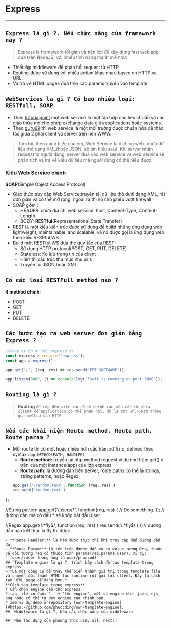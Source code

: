 # Express
***
## `Express là gì ?. Nếu chức năng của framework này ?`
> Express là framework tối giản và tiện ích để xây dựng fast web app 
dựa trên NodeJS, với nhiều tính năng mạnh mẽ như: 
* Thiết lập middleware để phản hồi request từ HTTP.
* Routing được sử dụng với nhiều action khác nhau based on HTTP và URL.
* Và trả về HTML pages dựa trên các params truyền vào template.
## `WebServices la gi ? Có bao nhiêu loại: RESTfull, SOAP`
* Theo [tutorialpoint](#https://www.tutorialspoint.com/nodejs/nodejs_restful_api.htm) 
một web service là một tập hợp các tiêu chuẩn và các giao thức mở cho phép exchange 
data giữa applications hoặc systems.
* Theo [guru99](#https://www.guru99.com/web-service-architecture.html#1) thì web service
là một môi trường được chuẩn hóa để thao tác giữa 2 phái client và server trên nền WWW.
> Tóm lại, theo cách hiểu của em, Web Service là dịch vụ web, chứa dữ liệu thô dạng XML(hoặc JSON, sẽ tìm hiểu sau).
Khi server nhận request từ người dùng, server đưa vào web service
và web service sẽ phân tích và trả về kiểu dữ liệu mà người dùng có thể hiểu được.
### Kiểu Web Service chính
**SOAP**(Simple Object Access Protocol)
* Giao thức truy cập Web Service,truyền tải dữ liệu thô dưới dạng XML, rất đơn giản và có thể mở rộng, ngoài ra thì nó cho phép vượt firewall
* SOAP gồm :
  - HEADER: chứa địa chỉ web service, host, Content-Type, Content-Length.
  - BODY: 
**RESTful**(Representational State Transfer)
* REST là một kiểu kiến trúc được sử dụng để build những ứng dụng web lightweight, maintainable, and scalable, và nó được gọi là ứng dụng web theo kiểu RESRful WS.
* Build một RESTful WS dựa the quy tắc của REST:
  - Sử dụng HTTP protocol(POST, GET, PUT, DELETE)
  - Stateless: Ko lưu trong tin của client
  - Hiển thị cấu trúc thư mục nhu urls
  - Truyền tải JSON hoặc XML
## `Có các loại RESTFull method nào ?`
**4 method chính:**
- POST
- GET
- PUT
- DELETE
## `Các bước tạo ra web server đơn giản bằng Express ?`
```Javascript
//chạy ví dụ ở ch2_express.js
const express = require('express');
const app = express();

app.get('/', (req, res) => res.send('FPT SOFTWARE'));

app.listen(3000, () => console.log('Fsoft is running on port 3000'));
```
## `Routing là gì ?`
> **Routing** `đề cập đến việc xác định chính xác yêu cầu từ phía client để application có thể phản hồi, đó là một url/path thông qua method của HTTP`
## `Nếu các khái niệm Route method, Route path, Route param ?`
* Mỗi route thì có một hoặc nhiều hơn cấc hàm xử lí nó, defined theo syntax
```app.METHOD(PATH, HANDLER)```
  - **Route method:** truyền tải http method request ví dụ như hàm get() ở trên của một instance(app) của lớp express
  - **Route path:** là đường dẫn trên server, route paths có thể là strings, string patterns, hoặc Regex.
  ```Javascript
  app.get('/random.text', function (req, res) {
  res.send('random.text')
})

//String pattern
app.get('/users/*', function(req, res) {
  // Do something.
});
// đường dẫn mà có dấu * sẽ khớp bắt đầu user

//Regex
app.get(/.*fly$/, function (req, res) {
  res.send('/.*fly$/')
})// đường dẫn nào kết thúc là fly thì được
  ```
  - **Route Handler:** là hàm được thực thi khi truy cập đến đường dẫn đó.
  - **Route Param:** là tên trên đường dẫn và có value tương ứng, thuộc về đối tương req có thuộc tính params(req.params.user), ví dụ:
  ```user/:user tương ứng là user/phuocnd3```
## `Template engine là gì ?, trình bày cách để tạo template trong express`
> *Là một công cụ để thay thế biến thành giá trị trong template file và chuyển đổi thành HTML lúc runtime rồi gửi tới client. Đây là cách tạo HTML page dễ dàng hơn.*
**Cách tạo template trong express**
* Cần chọn engine cần cho express
* tạo file có đuôi '.' + 'tên engine', một số engine như: jade, ejs, pug hoặc có thể tự dev engine của chính bạn.
* xem ví dụ demo ở repository [own-template-engine](#https://github.com/phuocding/own-template-engine).
## `Middleware là gì ?, Nếu các chức năng của middleware`

## `Nêu tác dụng của phương thức use, all, next()`
